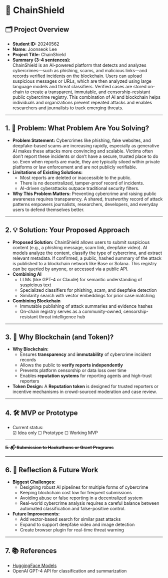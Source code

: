 # 🚀 ChainShield

## 🗂️ Project Overview
- **Student ID:** 20240562  
- **Name:** Joonseok Lee  
- **Project Title:** ChainShield  
- **Summary (3–4 sentences):**  
  ChainShield is an AI-powered platform that detects and analyzes cybercrimes—such as phishing, scams, and malicious links—and records verified incidents on the blockchain. Users can upload suspicious messages or URLs, which are then analyzed using large language models and threat classifiers. Verified cases are stored on-chain to create a transparent, immutable, and censorship-resistant public cybercrime registry. This combination of AI and blockchain helps individuals and organizations prevent repeated attacks and enables researchers and journalists to track emerging threats.

---

## 1. 🧩 Problem: What Problem Are You Solving?
* **Problem Statement:**
  Cybercrimes like phishing, fake websites, and deepfake-based scams are increasing rapidly, especially as generative AI makes these attacks more convincing and scalable. Victims often don’t report these incidents or don’t have a secure, trusted place to do so. Even when reports are made, they are typically siloed within private platforms or law enforcement and are not publicly verifiable.
* **Limitations of Existing Solutions:**
  * Most reports are deleted or inaccessible to the public.
  * There is no decentralized, tamper-proof record of incidents.
  * AI-driven cyberattacks outpace traditional security filters.
* **Why This Problem Matters:**
  Preventing cybercrime and raising public awareness requires transparency. A shared, trustworthy record of attack patterns empowers journalists, researchers, developers, and everyday users to defend themselves better.
  
---

## 2. 💡 Solution: Your Proposed Approach
* **Proposed Solution:**
  ChainShield allows users to submit suspicious content (e.g., a phishing message, scam link, deepfake video). AI models analyze the content, classify the type of cybercrime, and extract relevant metadata. If confirmed, a public, hashed summary of the attack is published to a blockchain network like Base or Solana. This registry can be queried by anyone, or accessed via a public API.
* **Combining AI**
  * LLMs (like GPT-4 or Claude) for semantic understanding of suspicious text
  * Specialized classifiers for phishing, scam, and deepfake detection
  * Similarity search with vector embeddings for prior case matching
* **Combining Blockchain**
  * Immutable publishing of attack summaries and evidence hashes
  * On-chain registry serves as a community-owned, censorship-resistant threat intelligence hub
  
---

## 3. 🔗 Why Blockchain (and Token)?
* **Why Blockchain:**
  * Ensures **transparency** and **immutability** of cybercrime incident records
  * Allows the public to **verify reports independently**
  * Prevents platform censorship or data loss over time
  * Enables **reputation systems** for reporting agents and high-trust reporters
* **Token Design:**
  A **Reputation token** is designed for trusted reporters or incentive mechanisms in crowd-sourced moderation and case review.
---

## 4. 🛠️ MVP or Prototype
- Current status:  
  ☑ Idea only ☐ Prototype ☐ Working MVP  

---

**~~5. 📬 Submission to Hackathons or Grant Programs~~**


---

## 6. 🤔 Reflection & Future Work
* **Biggest Challenges:**
  * Designing robust AI pipelines for multiple forms of cybercrime
  * Keeping blockchain cost low for frequent submissions
  * Avoiding abuse or false reporting in a decentralized system
  * Real-world cybercrime analysis requires a careful balance between automated classification and false-positive control.
* **Future Improvements:**
  * Add vector-based search for similar past attacks
  * Expand to support deepfake video and image detection
  * Create browser plugin for real-time threat warning

---

## 7. 📚 References
- [HuggingFace Models](https://huggingface.co/models)
- OpenAI GPT-4 API for classification and summarization

